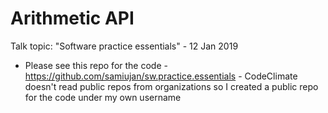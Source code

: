 # Arithmetic API
Talk topic: "Software practice essentials" - 12 Jan 2019

- Please see this repo for the code - https://github.com/samiujan/sw.practice.essentials - CodeClimate doesn't read public repos from organizations so I created a public repo for the code under my own username 
